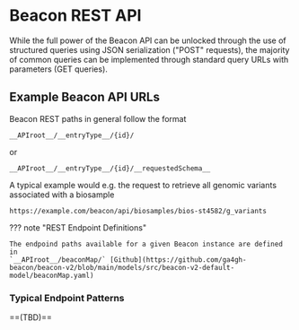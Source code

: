 # Beacon REST API

While the full power of the Beacon API can be unlocked through the use of structured
queries using JSON serialization ("POST" requests), the majority of common queries can
be implemented through standard query URLs with parameters (GET queries).

## Example Beacon API URLs

Beacon REST paths in general follow the format

`__APIroot__/__entryType__/{id}/`

or

`__APIroot__/__entryType__/{id}/__requestedSchema__`

A typical example would e.g. the request to retrieve all genomic variants associated with a biosample

`https://example.com/beacon/api/biosamples/bios-st4582/g_variants`

??? note "REST Endpoint Definitions"

    The endpoind paths available for a given Beacon instance are defined in
    `__APIroot__/beaconMap/` [Github](https://github.com/ga4gh-beacon/beacon-v2/blob/main/models/src/beacon-v2-default-model/beaconMap.yaml)
  
### Typical Endpoint Patterns

==(TBD)==


